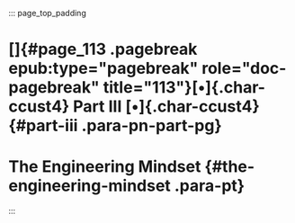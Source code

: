 ::: page_top_padding
# []{#page_113 .pagebreak epub:type="pagebreak" role="doc-pagebreak" title="113"}[•]{.char-ccust4} Part III [•]{.char-ccust4} {#part-iii .para-pn-part-pg}

# The Engineering Mindset {#the-engineering-mindset .para-pt}
:::
